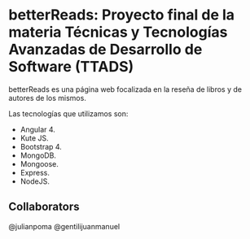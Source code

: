 # betterReads: Proyecto final de la materia Técnicas y Tecnologías Avanzadas de Desarrollo de Software (TTADS)

betterReads es una página web focalizada en la reseña de libros y de autores de los mismos.

Las tecnologías que utilizamos son:

- Angular 4.
- Kute JS.
- Bootstrap 4.
- MongoDB.
- Mongoose.
- Express.
- NodeJS.

## Collaborators

@julianpoma
@gentilijuanmanuel
